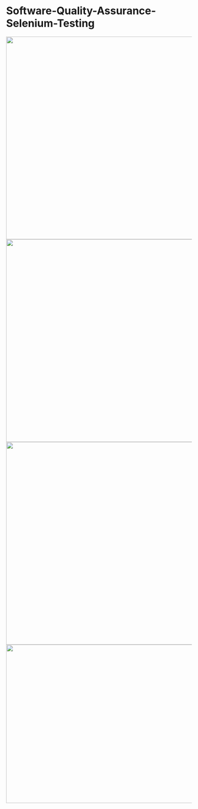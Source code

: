 # Software-Quality-Assurance-Selenium-Testing

<img src="https://github.com/shubham0677/Software-Quality-Assurance-Selenium-Testing/blob/master/Homepage.png" width="700" height="550">

<img src="https://github.com/shubham0677/Software-Quality-Assurance-Selenium-Testing/blob/master/SellingFormModals.png" width="700" height="550">

<img src="https://github.com/shubham0677/Software-Quality-Assurance-Selenium-Testing/blob/master/SearchResult.png" width="700" height="550">

<img src="https://github.com/shubham0677/Software-Quality-Assurance-Selenium-Testing/blob/master/NUnit.png" width="600" height="430">
